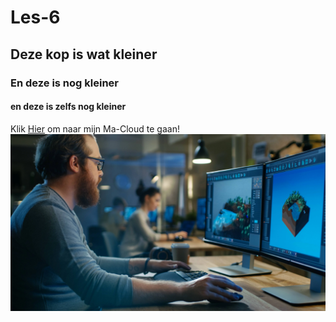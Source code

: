 # Les-6

## Deze kop is wat kleiner

### En deze is nog kleiner

#### en deze is zelfs nog kleiner

Klik [Hier](https://37277.hosts2.ma-cloud.nl/) om naar mijn Ma-Cloud te gaan!
![Afbeelding van een game developer](game-developement.webp)